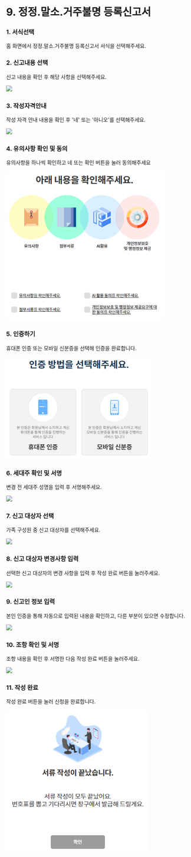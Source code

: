 # 9. 정정.말소.거주불명 등록신고서

### 1. 서식선택

홈 화면에서 정정.말소.거주불명 등록신고서 서식을 선택해주세요.

### 2. 신고내용 선택

신고 내용을 확인 후 해당 사항을 선택해주세요.

![](<../../.gitbook/assets/9. 정정말소\_신고내용선택.png>)

### 3. 작성자격안내

작성 자격 안내 내용을 확인 후 '네' 또는 '아니오'를 선택해주세요.

![](<../../.gitbook/assets/9. 정정말소\_작성자격안내 (1).png>)

### 4. 유의사항 확인 및 동의

유의사항을 하나씩 확인하고 네 또는 확인 버튼을 눌러 동의해주세요

![](<../../.gitbook/assets/image (1) (1) (1) (1).png>)

### 5. 인증하기

휴대폰 인증 또는 모바일 신분증을 선택해 인증을 완료합니다.

![](<../../.gitbook/assets/image (3).png>)

### 6. 세대주 확인 및 서명 <a href="#4." id="4."></a>

변경 전 세대주 성명을 입력 후 서명해주세요.

![](<../../.gitbook/assets/9. 정정말소\_세대주 확인 및 서명.png>)

### 7. 신고 대상자 선택

가족 구성원 중 신고 대상자를 선택해주세요.

![](<../../.gitbook/assets/9. 정정말소\_신고대상자선택.png>)

### 8. 신고 대상자 변경사항 입력

선택한 신고 대상자의 변경 사항을 입력 후 작성 완료 버튼을 눌러주세요.

![](<../../.gitbook/assets/9. 정정말소\_변경사항.png>)

### 9. 신고인 정보 입력

본인 인증을 통해 자동으로 입력된 내용을 확인하고, 다른 부분이 있으면 수정합니다.

![](<../../.gitbook/assets/9. 정정말소\_신고인 정보.png>)

### 10. 조항 확인 및 서명

조항 내용을 확인 후 서명한 다음 작성 완료 버튼을 눌러주세요.

![](<../../.gitbook/assets/9. 정정말소\_조항내용.png>)

### 11. 작성 완료

작성 완료 버튼을 눌러 신청을 완료합니다.

![](<../../.gitbook/assets/image (8).png>)
